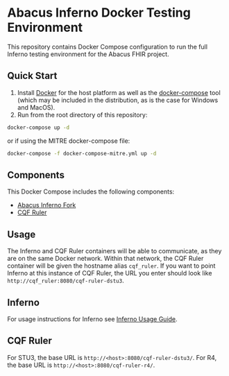 # Abacus Inferno Docker Testing Environment

This repository contains Docker Compose configuration to run the full Inferno testing environment for the Abacus FHIR project.

## Quick Start

1. Install [Docker](https://www.docker.com/) for the host platform as well as the [docker-compose](https://docs.docker.com/compose/install/) tool (which may be included in the distribution, as is the case for Windows and MacOS).
2. Run from the root directory of this repository:

```sh
docker-compose up -d
```

or if using the MITRE docker-compose file:

```sh
docker-compose -f docker-compose-mitre.yml up -d
```

## Components

This Docker Compose includes the following components:
* [Abacus Inferno Fork](https://github.com/projecttacoma/deqm-test-client)
* [CQF Ruler](https://hub.docker.com/u/contentgroup)


## Usage

The Inferno and CQF Ruler containers will be able to communicate, as they are on the same Docker network. Within that network, the CQF Ruler container will be given the hostname alias `cqf_ruler`. If you want to point Inferno at this instance of CQF Ruler, the URL you enter should look like `http://cqf_ruler:8080/cqf-ruler-dstu3`. 

## Inferno

For usage instructions for Inferno see [Inferno Usage Guide](https://github.com/onc-healthit/inferno/wiki/Quick-Start-Guide).

## CQF Ruler

For STU3, the base URL is `http://<host>:8080/cqf-ruler-dstu3/`.
For R4, the base URL is `http://<host>:8080/cqf-ruler-r4/`.
